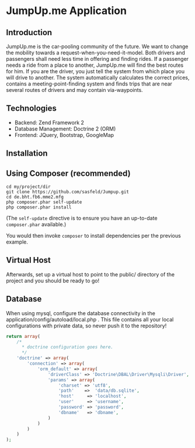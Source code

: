 JumpUp.me Application
=======================

Introduction
------------

JumpUp.me is the car-pooling community of the future. 
We want to change the mobility towards a request-when-you-need-it-model. Both drivers and passengers shall need less time in offering and finding rides.
If a passenger needs a ride from a place to another, JumpUp.me will find the best routes for him. 
If you are the driver, you just tell the system from which place you will drive to another. The system automatically calculates the correct prices, contains a meeting-point-finding system and finds trips that are near several routes of drivers and may contain via-waypoints.


Technologies
------------

- Backend: Zend Framework 2
- Database Management: Doctrine 2 (ORM)
- Frontend: JQuery, Bootstrap, GoogleMap


Installation
------------

Using Composer (recommended)
----------------------------

    cd my/project/dir
    git clone https://github.com/sasfeld/Jumpup.git
    cd de.bht.fb6.mme2.mfg
    php composer.phar self-update
    php composer.phar install

(The `self-update` directive is to ensure you have an up-to-date `composer.phar`
available.)

You would then invoke `composer` to install dependencies per the previous
example.

Virtual Host
------------
Afterwards, set up a virtual host to point to the public/ directory of the
project and you should be ready to go!


Database
--------
When using mysql, configure the database connectivity in the application/config/autoload/local.php . This file contains all your local configurations with private data, so never push it to the repository!

```php
return array(
    /*
      * doctrine configuration goes here.
      */
    'doctrine' => array(
        'connection' => array(
            'orm_default' => array(
                'driverClass' => 'Doctrine\DBAL\Driver\Mysqli\Driver',
                'params' => array(
                    'charset' => 'utf8',
                    'path'    =>  'data/db.sqlite',
                    'host'     => 'localhost',
                    'user'	   => 'username',
                    'password' => 'password',
                    'dbname'   => 'dbname',
                )
            )
        )
    )
);
```


